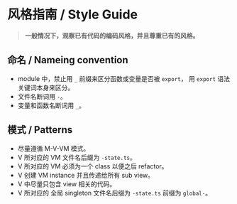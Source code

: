 # 风格指南 / Style Guide

> **一般情况下，观察已有代码的编码风格，并且尊重已有的风格。**

## 命名 / Nameing convention

- module 中，禁止用 `_` 前缀来区分函数或变量是否被 `export`，
  用 `export` 语法关键词本身来区分。
- 文件名断词用 `-`。
- 变量和函数名断词用 `_`。

## 模式 / Patterns

- 尽量遵循 M-V-VM 模式。
- V 所对应的 VM 文件名后缀为 `-state.ts`。
- V 所对应的 VM 必须为一个 class 以便之后 refactor。
- V 创建 VM instance 并且传递给所有 sub view。
- V 中尽量只包含 view 相关的代码。
- V 所对应的 全局 singleton 文件名后缀为 `-state.ts` 前缀为 `global-`。

